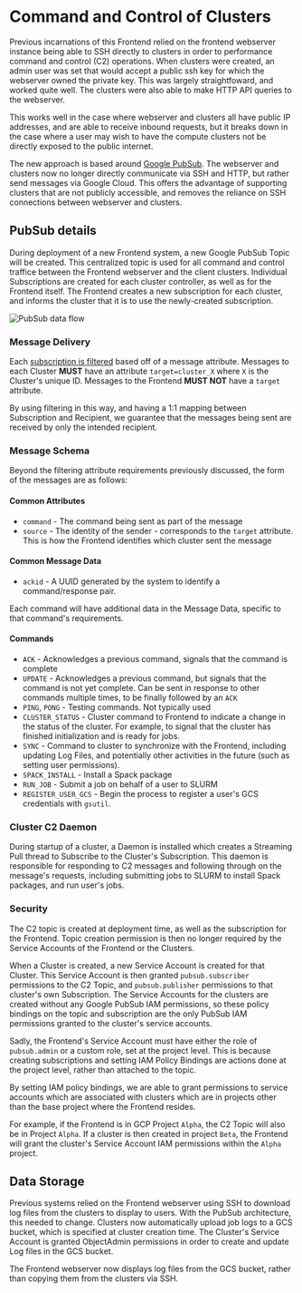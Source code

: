 # Command and Control of Clusters
Previous incarnations of this Frontend relied on the frontend webserver instance being able to SSH directly to clusters in order to performance command and control (C2) operations. When clusters were created, an admin user was set that would accept a public ssh key for which the webserver owned the private key. This was largely straightfoward, and worked quite well. The clusters were also able to make HTTP API queries to the webserver.

This works well in the case where webserver and clusters all have public IP addresses, and are able to receive inbound requests, but it breaks down in the case where a user may wish to have the compute clusters not be directly exposed to the public internet.

The new approach is based around [Google PubSub](https://cloud.google.com/pubsub/). The webserver and clusters now no longer directly communicate via SSH and HTTP, but rather send messages via Google Cloud. This offers the advantage of supporting clusters that are not publicly accessible, and removes the reliance on SSH connections between webserver and clusters.

## PubSub details

During deployment of a new Frontend system, a new Google PubSub Topic will be created.  This centralized topic is used for all command and control traffice between the Frontend webserver and the client clusters. Individual Subscriptions are created for each cluster controller, as well as for the Frontend itself.  The Frontend creates a new subscription for each cluster, and informs the cluster that it is to use the newly-created subscription.

![PubSub data flow](https://cloud.google.com/pubsub/images/wp_flow.svg)

### Message Delivery

Each [subscription is filtered](https://cloud.google.com/pubsub/docs/filtering) based off of a message attribute.  Messages to each Cluster **MUST** have an attribute `target=cluster_X` where `X` is the Cluster's unique ID. Messages to the Frontend **MUST NOT** have a `target` attribute.

By using filtering in this way, and having a 1:1 mapping between Subscription and Recipient, we guarantee that the messages being sent are received by only the intended recipient.

### Message Schema

Beyond the filtering attribute requirements previously discussed, the form of the messages are as follows:

#### Common Attributes

* `command` - The command being sent as part of the message
* `source` - The identity of the sender - corresponds to the `target` attribute. This is how the Frontend identifies which cluster sent the message

#### Common Message Data

* `ackid` - A UUID generated by the system to identify a command/response pair.

Each command will have additional data in the Message Data, specific to that command's requirements.

#### Commands

* `ACK` - Acknowledges a previous command, signals that the command is complete
* `UPDATE` - Acknowledges a previous command, but signals that the command is not yet complete.  Can be sent in response to other commands multiple times, to be finally followed by an `ACK`
* `PING`, `PONG` - Testing commands.  Not typically used
* `CLUSTER_STATUS` - Cluster command to Frontend to indicate a change in the status of the cluster. For example, to signal that the cluster has finished initialization and is ready for jobs.
* `SYNC` - Command to cluster to synchronize with the Frontend, including updating Log Files, and potentially other activities in the future (such as setting user permissions).
* `SPACK_INSTALL` - Install a Spack package
* `RUN_JOB` - Submit a job on behalf of a user to SLURM
* `REGISTER_USER_GCS` - Begin the process to register a user's GCS credentials with `gsutil`.

### Cluster C2 Daemon

During startup of a cluster, a Daemon is installed which creates a Streaming Pull thread to Subscribe to the Cluster's Subscription.  This daemon is responsible for responding to C2 messages and following through on the message's requests, including submitting jobs to SLURM to install Spack packages, and run user's jobs.

### Security

The C2 topic is created at deployment time, as well as the subscription for the Frontend.  Topic creation permission is then no longer required by the Service Accounts of the Frontend or the Clusters.

When a Cluster is created, a new Service Account is created for that Cluster.  This Service Account is then granted `pubsub.subscriber` permissions to the C2 Topic, and `pubsub.publisher` permissions to that cluster's own Subscription.  The Service Accounts for the clusters are created without any Google PubSub IAM permissions, so these policy bindings on the topic and subscription are the only PubSub IAM permissions granted to the cluster's service accounts.

Sadly, the Frontend's Service Account must have either the role of `pubsub.admin` or a custom role, set at the project level.  This is because creating subscriptions and setting IAM Policy Bindings are actions done at the project level, rather than attached to the topic.

By setting IAM policy bindings, we are able to grant permissions to service accounts which are associated with clusters which are in projects other than the base project where the Frontend resides.

For example, if the Frontend is in GCP Project `Alpha`, the C2 Topic will also be in Project `Alpha`.  If a cluster is then created in project `Beta`, the Frontend will grant the cluster's Service Account IAM permissions within the `Alpha` project.

## Data Storage

Previous systems relied on the Frontend webserver using SSH to download log files from the clusters to display to users.  With the PubSub architecture, this needed to change. Clusters now automatically upload job logs to a GCS bucket, which is specified at cluster creation time.  The Cluster's Service Account is granted ObjectAdmin permissions in order to create and update Log files in the GCS bucket.

The Frontend webserver now displays log files from the GCS bucket, rather than copying them from the clusters via SSH.
